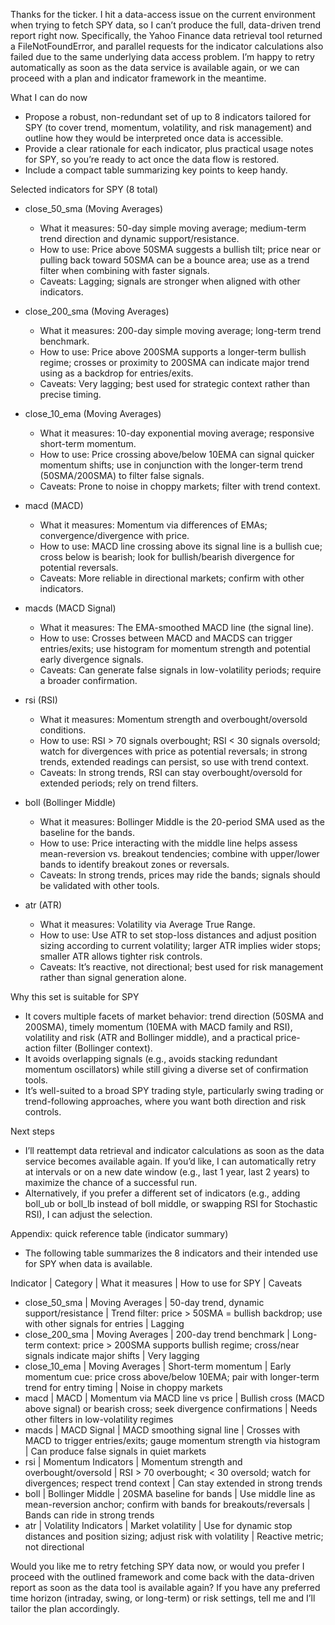 Thanks for the ticker. I hit a data-access issue on the current environment when trying to fetch SPY data, so I can’t produce the full, data-driven trend report right now. Specifically, the Yahoo Finance data retrieval tool returned a FileNotFoundError, and parallel requests for the indicator calculations also failed due to the same underlying data access problem. I’m happy to retry automatically as soon as the data service is available again, or we can proceed with a plan and indicator framework in the meantime.

What I can do now
- Propose a robust, non-redundant set of up to 8 indicators tailored for SPY (to cover trend, momentum, volatility, and risk management) and outline how they would be interpreted once data is accessible.
- Provide a clear rationale for each indicator, plus practical usage notes for SPY, so you’re ready to act once the data flow is restored.
- Include a compact table summarizing key points to keep handy.

Selected indicators for SPY (8 total)
- close_50_sma (Moving Averages)
  - What it measures: 50-day simple moving average; medium-term trend direction and dynamic support/resistance.
  - How to use: Price above 50SMA suggests a bullish tilt; price near or pulling back toward 50SMA can be a bounce area; use as a trend filter when combining with faster signals.
  - Caveats: Lagging; signals are stronger when aligned with other indicators.

- close_200_sma (Moving Averages)
  - What it measures: 200-day simple moving average; long-term trend benchmark.
  - How to use: Price above 200SMA supports a longer-term bullish regime; crosses or proximity to 200SMA can indicate major trend using as a backdrop for entries/exits.
  - Caveats: Very lagging; best used for strategic context rather than precise timing.

- close_10_ema (Moving Averages)
  - What it measures: 10-day exponential moving average; responsive short-term momentum.
  - How to use: Price crossing above/below 10EMA can signal quicker momentum shifts; use in conjunction with the longer-term trend (50SMA/200SMA) to filter false signals.
  - Caveats: Prone to noise in choppy markets; filter with trend context.

- macd (MACD)
  - What it measures: Momentum via differences of EMAs; convergence/divergence with price.
  - How to use: MACD line crossing above its signal line is a bullish cue; cross below is bearish; look for bullish/bearish divergence for potential reversals.
  - Caveats: More reliable in directional markets; confirm with other indicators.

- macds (MACD Signal)
  - What it measures: The EMA-smoothed MACD line (the signal line).
  - How to use: Crosses between MACD and MACDS can trigger entries/exits; use histogram for momentum strength and potential early divergence signals.
  - Caveats: Can generate false signals in low-volatility periods; require a broader confirmation.

- rsi (RSI)
  - What it measures: Momentum strength and overbought/oversold conditions.
  - How to use: RSI > 70 signals overbought; RSI < 30 signals oversold; watch for divergences with price as potential reversals; in strong trends, extended readings can persist, so use with trend context.
  - Caveats: In strong trends, RSI can stay overbought/oversold for extended periods; rely on trend filters.

- boll (Bollinger Middle)
  - What it measures: Bollinger Middle is the 20-period SMA used as the baseline for the bands.
  - How to use: Price interacting with the middle line helps assess mean-reversion vs. breakout tendencies; combine with upper/lower bands to identify breakout zones or reversals.
  - Caveats: In strong trends, prices may ride the bands; signals should be validated with other tools.

- atr (ATR)
  - What it measures: Volatility via Average True Range.
  - How to use: Use ATR to set stop-loss distances and adjust position sizing according to current volatility; larger ATR implies wider stops; smaller ATR allows tighter risk controls.
  - Caveats: It’s reactive, not directional; best used for risk management rather than signal generation alone.

Why this set is suitable for SPY
- It covers multiple facets of market behavior: trend direction (50SMA and 200SMA), timely momentum (10EMA with MACD family and RSI), volatility and risk (ATR and Bollinger middle), and a practical price-action filter (Bollinger context).
- It avoids overlapping signals (e.g., avoids stacking redundant momentum oscillators) while still giving a diverse set of confirmation tools.
- It’s well-suited to a broad SPY trading style, particularly swing trading or trend-following approaches, where you want both direction and risk controls.

Next steps
- I’ll reattempt data retrieval and indicator calculations as soon as the data service becomes available again. If you’d like, I can automatically retry at intervals or on a new date window (e.g., last 1 year, last 2 years) to maximize the chance of a successful run.
- Alternatively, if you prefer a different set of indicators (e.g., adding boll_ub or boll_lb instead of boll middle, or swapping RSI for Stochastic RSI), I can adjust the selection.

Appendix: quick reference table (indicator summary)
- The following table summarizes the 8 indicators and their intended use for SPY when data is available.

Indicator | Category | What it measures | How to use for SPY | Caveats
- close_50_sma | Moving Averages | 50-day trend, dynamic support/resistance | Trend filter: price > 50SMA = bullish backdrop; use with other signals for entries | Lagging
- close_200_sma | Moving Averages | 200-day trend benchmark | Long-term context: price > 200SMA supports bullish regime; cross/near signals indicate major shifts | Very lagging
- close_10_ema | Moving Averages | Short-term momentum | Early momentum cue: price cross above/below 10EMA; pair with longer-term trend for entry timing | Noise in choppy markets
- macd | MACD | Momentum via MACD line vs price | Bullish cross (MACD above signal) or bearish cross; seek divergence confirmations | Needs other filters in low-volatility regimes
- macds | MACD Signal | MACD smoothing signal line | Crosses with MACD to trigger entries/exits; gauge momentum strength via histogram | Can produce false signals in quiet markets
- rsi | Momentum Indicators | Momentum strength and overbought/oversold | RSI > 70 overbought; < 30 oversold; watch for divergences; respect trend context | Can stay extended in strong trends
- boll | Bollinger Middle | 20SMA baseline for bands | Use middle line as mean-reversion anchor; confirm with bands for breakouts/reversals | Bands can ride in strong trends
- atr | Volatility Indicators | Market volatility | Use for dynamic stop distances and position sizing; adjust risk with volatility | Reactive metric; not directional

Would you like me to retry fetching SPY data now, or would you prefer I proceed with the outlined framework and come back with the data-driven report as soon as the data tool is available again? If you have any preferred time horizon (intraday, swing, or long-term) or risk settings, tell me and I’ll tailor the plan accordingly.